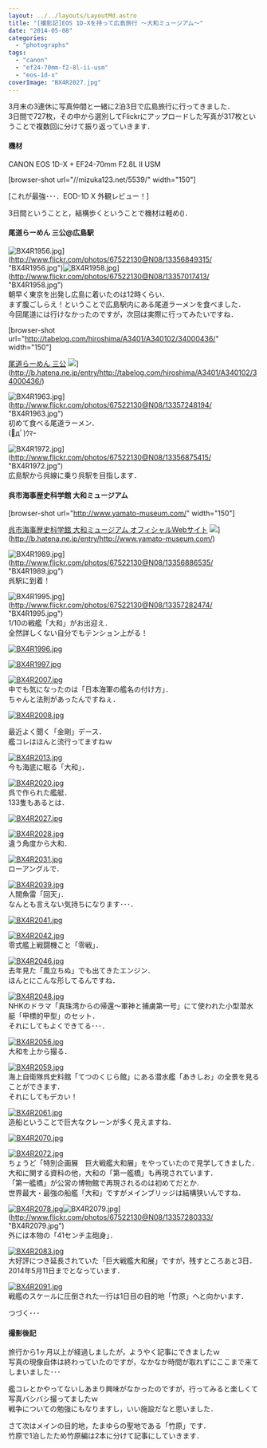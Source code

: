 ```yaml
---
layout: ../../layouts/LayoutMd.astro
title: "[撮影記]EOS 1D-Xを持って広島旅行 ～大和ミュージアム～"
date: "2014-05-08"
categories: 
  - "photographs"
tags: 
  - "canon"
  - "ef24-70mm-f2-8l-ii-usm"
  - "eos-1d-x"
coverImage: "BX4R2027.jpg"
---
```


3月末の3連休に写真仲間と一緒に2泊3日で広島旅行に行ってきました．  
3日間で727枚，その中から選別してFlickrにアップロードした写真が317枚ということで複数回に分けて振り返っていきます．

#### 機材

CANON EOS 1D-X + EF24-70mm F2.8L II USM

\[browser-shot url="//mizuka123.net/5539/" width="150"\]

[これが最強･･･．EOD-1D X 外観レビュー！]

3日間ということと，結構歩くということで機材は軽め()．

#### 尾道らーめん 三公@広島駅

![BX4R1956.jpg](/archive/images/13356849315_44c104c96a_b.jpg)](http://www.flickr.com/photos/67522130@N08/13356849315/ "BX4R1956.jpg")![BX4R1958.jpg](/archive/images/13357017413_6488317a95_b.jpg)](http://www.flickr.com/photos/67522130@N08/13357017413/ "BX4R1958.jpg")  
朝早く東京を出発し広島に着いたのは12時くらい．  
まず腹ごしらえ！ということで広島駅内にある尾道ラーメンを食べました．  
今回尾道には行けなかったのですが，次回は実際に行ってみたいですね．

\[browser-shot url="http://tabelog.com/hiroshima/A3401/A340102/34000436/" width="150"\]

[尾道らーめん 三公](http://tabelog.com/hiroshima/A3401/A340102/34000436/) ![](http://b.hatena.ne.jp/entry/image/http://tabelog.com/hiroshima/A3401/A340102/34000436/)](http://b.hatena.ne.jp/entry/http://tabelog.com/hiroshima/A3401/A340102/34000436/)

![BX4R1963.jpg](/archive/images/13357248194_8f041af394_b.jpg)](http://www.flickr.com/photos/67522130@N08/13357248194/ "BX4R1963.jpg")  
初めて食べる尾道ラーメン．  
(ﾟдﾟ)ｳﾏｰ

![BX4R1972.jpg](/archive/images/13356875415_45b3c41285_b.jpg)](http://www.flickr.com/photos/67522130@N08/13356875415/ "BX4R1972.jpg")  
広島駅から呉線に乗り呉駅を目指します．

#### 呉市海事歴史科学館 大和ミュージアム

\[browser-shot url="http://www.yamato-museum.com/" width="150"\]

[呉市海事歴史科学館 大和ミュージアム オフィシャルWebサイト](http://www.yamato-museum.com/) ![](http://b.hatena.ne.jp/entry/image/http://www.yamato-museum.com/)](http://b.hatena.ne.jp/entry/http://www.yamato-museum.com/)

![BX4R1989.jpg](/archive/images/13356886535_ba4ea8646a_b.jpg)](http://www.flickr.com/photos/67522130@N08/13356886535/ "BX4R1989.jpg")  
呉駅に到着！

![BX4R1995.jpg](/archive/images/13357282474_c0a4bed2bc_b.jpg)](http://www.flickr.com/photos/67522130@N08/13357282474/ "BX4R1995.jpg")  
1/10の戦艦「大和」がお出迎え．  
全然詳しくない自分でもテンション上がる！

[![BX4R1996.jpg](/archive/images/13357293334_a4ce7fea9d_b.jpg)](http://www.flickr.com/photos/67522130@N08/13357293334/ "BX4R1996.jpg")

[![BX4R1997.jpg](/archive/images/13356920185_b5f3cd30db_b.jpg)](http://www.flickr.com/photos/67522130@N08/13356920185/ "BX4R1997.jpg")

[![BX4R2007.jpg](/archive/images/13357100393_88d962a9b1_b.jpg)](http://www.flickr.com/photos/67522130@N08/13357100393/ "BX4R2007.jpg")  
中でも気になったのは「日本海軍の艦名の付け方」．  
ちゃんと法則があったんですねぇ．

[![BX4R2008.jpg](/archive/images/13357335894_09b71f53f3_b.jpg)](http://www.flickr.com/photos/67522130@N08/13357335894/ "BX4R2008.jpg")

最近よく聞く「金剛」デース．  
艦コレはほんと流行ってますねｗ

[![BX4R2013.jpg](/archive/images/13357346044_d786012930_b.jpg)](http://www.flickr.com/photos/67522130@N08/13357346044/ "BX4R2013.jpg")  
今も海底に眠る「大和」．

[![BX4R2020.jpg](/archive/images/13356967905_11746c2e16_b.jpg)](http://www.flickr.com/photos/67522130@N08/13356967905/ "BX4R2020.jpg")  
呉で作られた艦艇．  
133隻もあるとは．

[![BX4R2027.jpg](/archive/images/13357136523_da5c44f623_b.jpg)](http://www.flickr.com/photos/67522130@N08/13357136523/ "BX4R2027.jpg")

[![BX4R2028.jpg](/archive/images/13356981995_aa30e51000_b.jpg)](http://www.flickr.com/photos/67522130@N08/13356981995/ "BX4R2028.jpg")  
違う角度から大和．

[![BX4R2031.jpg](/archive/images/13356990455_9dbfa73ea3_b.jpg)](http://www.flickr.com/photos/67522130@N08/13356990455/ "BX4R2031.jpg")  
ローアングルで．

[![BX4R2039.jpg](/archive/images/13357160213_d43f30deff_b.jpg)](http://www.flickr.com/photos/67522130@N08/13357160213/ "BX4R2039.jpg")  
人間魚雷「回天」．  
なんとも言えない気持ちになります･･･．

[![BX4R2041.jpg](/archive/images/13357165443_f86928d088_b.jpg)](http://www.flickr.com/photos/67522130@N08/13357165443/ "BX4R2041.jpg")

[![BX4R2042.jpg](/archive/images/13357171303_a20c9813e6_b.jpg)](http://www.flickr.com/photos/67522130@N08/13357171303/ "BX4R2042.jpg")  
零式艦上戦闘機こと「零戦」．

[![BX4R2046.jpg](/archive/images/13357422924_a452a628e6_b.jpg)](http://www.flickr.com/photos/67522130@N08/13357422924/ "BX4R2046.jpg")  
去年見た「風立ちぬ」でも出てきたエンジン．  
ほんとにこんな形してるんですね．

[![BX4R2048.jpg](/archive/images/13357204213_fb0072f364_b.jpg)](http://www.flickr.com/photos/67522130@N08/13357204213/ "BX4R2048.jpg")  
NHKのドラマ「真珠湾からの帰還～軍神と捕虜第一号」にて使われた小型潜水艇「甲標的甲型」のセット．  
それにしてもよくできてる･･･．

[![BX4R2056.jpg](/archive/images/13357048685_ab1785656d_b.jpg)](http://www.flickr.com/photos/67522130@N08/13357048685/ "BX4R2056.jpg")  
大和を上から撮る．

[![BX4R2059.jpg](/archive/images/13357453204_867aedc506_b.jpg)](http://www.flickr.com/photos/67522130@N08/13357453204/ "BX4R2059.jpg")  
海上自衛隊呉史料館「てつのくじら館」にある潜水艦「あきしお」の全景を見ることができます．  
それにしてもデカい！

[![BX4R2061.jpg](/archive/images/13357234053_f20b4bb9b4_b.jpg)](http://www.flickr.com/photos/67522130@N08/13357234053/ "BX4R2061.jpg")  
造船ということで巨大なクレーンが多く見えますね．

[![BX4R2070.jpg](/archive/images/13357240093_79ccb4984e_b.jpg)](http://www.flickr.com/photos/67522130@N08/13357240093/ "BX4R2070.jpg")

[![BX4R2072.jpg](/archive/images/13357085435_eabec9d464_b.jpg)](http://www.flickr.com/photos/67522130@N08/13357085435/ "BX4R2072.jpg")  
ちょうど「特別企画展　巨大戦艦大和展」をやっていたので見学してきました．  
大和に関する資料の他，大和の「第一艦橋」も再現されています．  
「第一艦橋」が公営の博物館で再現されるのは初めてだとか．  
世界最大・最強の船艦「大和」ですがメインブリッジは結構狭いんですね．

[![BX4R2078.jpg](/archive/images/13357111045_fd6b77e0e9_b.jpg)](http://www.flickr.com/photos/67522130@N08/13357111045/ "BX4R2078.jpg")![BX4R2079.jpg](/archive/images/13357280333_787fe72697_b.jpg)](http://www.flickr.com/photos/67522130@N08/13357280333/ "BX4R2079.jpg")  
外には本物の「41センチ主砲身」．

[![BX4R2083.jpg](/archive/images/13357539584_0752c57ff2_b.jpg)](http://www.flickr.com/photos/67522130@N08/13357539584/ "BX4R2083.jpg")  
大好評につき延長されていた「巨大戦艦大和展」ですが，残すところあと3日．  
2014年5月11日までとなっています．

[![BX4R2091.jpg](/archive/images/13357545474_ac37f3d75a_b.jpg)](http://www.flickr.com/photos/67522130@N08/13357545474/ "BX4R2091.jpg")  
戦艦のスケールに圧倒された一行は1日目の目的地「竹原」へと向かいます．

つづく･･･

#### 撮影後記

旅行から1ヶ月以上が経過しましたが，ようやく記事にできましたｗ  
写真の現像自体は終わっていたのですが，なかなか時間が取れずにここまで来てしまいました･･･

艦コレとかやってないしあまり興味がなかったのですが，行ってみると楽しくて写真バシバシ撮ってましたｗ  
戦争についての勉強にもなりますし，いい施設だなと思いました．

さて次はメインの目的地，たまゆらの聖地である「竹原」です．  
竹原で1泊したため竹原編は2本に分けて記事にしていきます．